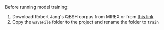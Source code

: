 Before running model training:
1. Download Robert Jang's QBSH corpus from MIREX or from [this link](https://music-ir.org/evaluation/MIREX/data/qbsh/MIR-QBSH-corpus.tar.gz)
2. Copy the `waveFile` folder to the project and rename the folder to `train`